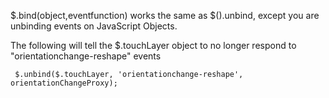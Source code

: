 $.bind(object,eventfunction) works the same as $().unbind, except you are unbinding events on JavaScript Objects.


The following will tell the $.touchLayer object to no longer respond to "orientationchange-reshape" events
```
 $.unbind($.touchLayer, 'orientationchange-reshape', orientationChangeProxy);
 ```